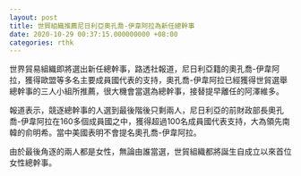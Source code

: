 ```yaml
---
layout: post
title: 世貿組織推薦尼日利亞奧孔喬-伊韋阿拉為新任總幹事
date: 2020-10-29 00:37:15.000000000 +08:00
categories: rthk
---
```


世界貿易組織即將選出新任總幹事，路透社報道，尼日利亞籍的奧孔喬-伊韋阿拉，獲得歐盟等多名主要成員國代表的支持，奧孔喬-伊韋阿拉已經獲得世貿選舉總幹事的三人小組所推薦，很大機會當選為總幹事，接替提早離任的阿澤維多。

報道表示，競逐總幹事的人選到最後階後只剩兩人，尼日利亞的前財政部長奧孔喬-伊韋阿拉在160多個成員國之中，獲得超過100名成員國代表支持，大為領先南韓的俞明希。當中美國表明不會提名奧孔喬-伊韋阿拉。

由於最後角逐的兩人都是女性，無論由誰當選，世貿組織都將誕生自成立以來首位女性總幹事。
